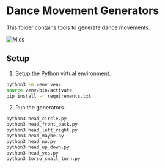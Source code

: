 # Dance Movement Generators
This folder contains tools to generate dance movements.

![Mics](images/mics.png)

## Setup
1. Setup the Python virtual environment.
```bash
python3 -m venv venv
source venv/bin/activate
pip install -r requirements.txt
```

2. Run the generators.
```bash
python3 head_circle.py
python3 head_front_back.py
python3 head_left_right.py
python3 head_maybe.py
python3 head_no.py
python3 head_up_down.py
python3 head_yes.py
python3 torso_small_turn.py
```
